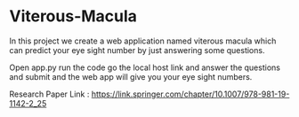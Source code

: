 # Viterous-Macula
In this project we create a web application named viterous macula which can predict your eye sight number by just answering some questions.

Open app.py run the code go the local host link and answer the questions and submit and the web app will give you your eye sight numbers.

Research Paper Link : https://link.springer.com/chapter/10.1007/978-981-19-1142-2_25
